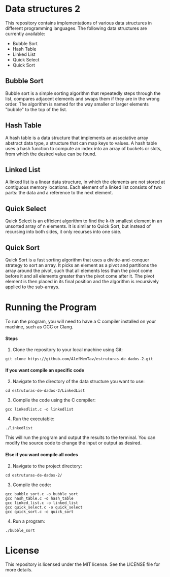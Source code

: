 # Data structures 2
This repository contains implementations of various data structures in different programming languages. The following data structures are currently available:

- Bubble Sort
- Hash Table
- Linked List
- Quick Select
- Quick Sort

## Bubble Sort

Bubble sort is a simple sorting algorithm that repeatedly steps through the list, compares adjacent elements and swaps them if they are in the wrong order. The algorithm is named for the way smaller or larger elements "bubble" to the top of the list.

## Hash Table
A hash table is a data structure that implements an associative array abstract data type, a structure that can map keys to values. A hash table uses a hash function to compute an index into an array of buckets or slots, from which the desired value can be found.

## Linked List
A linked list is a linear data structure, in which the elements are not stored at contiguous memory locations. Each element of a linked list consists of two parts: the data and a reference to the next element.

## Quick Select
Quick Select is an efficient algorithm to find the k-th smallest element in an unsorted array of n elements. It is similar to Quick Sort, but instead of recursing into both sides, it only recurses into one side.

## Quick Sort
Quick Sort is a fast sorting algorithm that uses a divide-and-conquer strategy to sort an array. It picks an element as a pivot and partitions the array around the pivot, such that all elements less than the pivot come before it and all elements greater than the pivot come after it. The pivot element is then placed in its final position and the algorithm is recursively applied to the sub-arrays.

# Running the Program
To run the program, you will need to have a C compiler installed on your machine, such as GCC or Clang.

#### Steps

1. Clone the repository to your local machine using Git:

```
git clone https://github.com/AlefMemTav/estruturas-de-dados-2.git
```

#### If you want compile an specific code

  2. Navigate to the directory of the data structure you want to use:

  ```
  cd estruturas-de-dados-2/LinkedList
  ```

3. Compile the code using the C compiler:

```
gcc linkedlist.c -o linkedlist
```

4. Run the executable:

```
./linkedlist
```

This will run the program and output the results to the terminal. You can modify the source code to change the input or output as desired.

#### Else if you want compile all codes

2. Navigate to the project directory:

```
cd estruturas-de-dados-2/
```

3. Compile the code:

```
gcc bubble_sort.c -o bubble_sort
gcc hash_table.c -o hash_table
gcc linked_list.c -o linked_list
gcc quick_select.c -o quick_select
gcc quick_sort.c -o quick_sort
```

4. Run a program:

```
./bubble_sort
```

# License
This repository is licensed under the MIT license. See the LICENSE file for more details.
